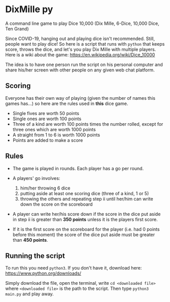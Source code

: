 # DixMille py
A command line game to play Dice 10,000 (Dix Mille, 6-Dice, 10,000 Dice, Ten Grand)


Since COVID-19, hanging out and playing dice isn't recommended. Still, people want to play dice! So here is a script that runs with `python`
that keeps score, throws the dice, and let's you play Dix Mille with multiple players. Here is a wiki about the game: https://en.wikipedia.org/wiki/Dice_10000


The idea is to have one person run the script on his personal computer and share his/her screen with other people on any given web chat
platform.

## Scoring
Everyone has their own way of playing (given the number of names this games has...) so here are the rules used in **this** dice game.
* Single fives are worth 50 points
* Single ones are worth 100 points
* Three of a kind are worth 100 points times the number rolled, except for three ones which are worth 1000 points
* A straight from 1 to 6 is worth 1000 points
* Points are added to make a score

## Rules
* The game is played in rounds. Each player has a go per round.
* A players' go involves:
    1. him/her throwing 6 dice
    2. putting aside at least one scoring dice (three of a kind, 1 or 5)
    3. throwing the others and repeating step ii until her/him can write down the score on the scoreboard


* A player can write her/his score down if the score in the dice put aside in step ii is greater than **350 points** unless it is the 
players first score.
* If it is the first score on the scoreboard for the player (i.e. had 0 points before this moment) the score of the dice put aside must be 
greater than **450 points**.

## Running the script
To run this you need `python3`. If you don't have it, download here: https://www.python.org/downloads/

Simply download the file, open the terminal, write `cd <downloaded file>` where `<downloaded file>` is the path to the script. Then type
`python3 main.py` and play away.
